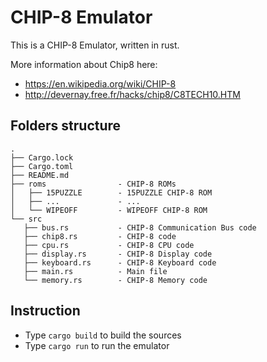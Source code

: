 # CHIP-8 Emulator


This is a CHIP-8 Emulator, written in rust.

More information about Chip8 here:

- https://en.wikipedia.org/wiki/CHIP-8
- http://devernay.free.fr/hacks/chip8/C8TECH10.HTM

## Folders structure

    .
    ├── Cargo.lock
    ├── Cargo.toml
    ├── README.md
    ├── roms                - CHIP-8 ROMs
    │   ├── 15PUZZLE        - 15PUZZLE CHIP-8 ROM
    │   ├── ...             - ...
    │   └── WIPEOFF         - WIPEOFF CHIP-8 ROM
    └── src
       ├── bus.rs           - CHIP-8 Communication Bus code
       ├── chip8.rs         - CHIP-8 code
       ├── cpu.rs           - CHIP-8 CPU code
       ├── display.rs       - CHIP-8 Display code
       ├── keyboard.rs      - CHIP-8 Keyboard code
       ├── main.rs          - Main file
       └── memory.rs        - CHIP-8 Memory code

## Instruction

- Type `cargo build` to build the sources
- Type `cargo run` to run the emulator